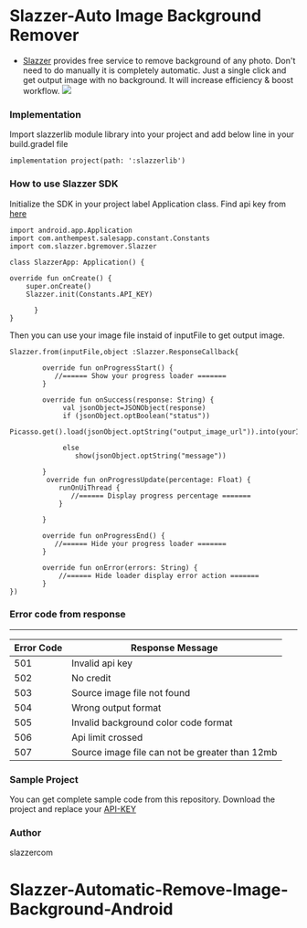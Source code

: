 # Slazzer-Auto Image Background Remover

* [Slazzer](https://slazzer.com/) provides free service to remove background of any photo. Don't need to do manually it is completely automatic. Just a single click and get output image with no background. It will increase efficiency & boost workflow.
![](https://github.com/slazzercom/Slazzer-Automatic-Remove-Image-Background-Android/blob/master/screenshot/slazzer_automatic_background_removal_android_app.gif)

### Implementation
Import slazzerlib module library into your project and add below line in your build.gradel file

    implementation project(path: ':slazzerlib')

 ### How to use Slazzer SDK
Initialize the SDK in your project label Application class. Find api key from  [here](https://slazzer.com/api)

    import android.app.Application
    import com.anthempest.salesapp.constant.Constants
    import com.slazzer.bgremover.Slazzer

    class SlazzerApp: Application() {

    override fun onCreate() {
        super.onCreate()
        Slazzer.init(Constants.API_KEY)
        
          }
    }
Then you can use your image file instaid of inputFile to get output image.

    Slazzer.from(inputFile,object :Slazzer.ResponseCallback{
           
            override fun onProgressStart() {
               //====== Show your progress loader =======
            }
            
            override fun onSuccess(response: String) {
                 val jsonObject=JSONObject(response)
                 if (jsonObject.optBoolean("status"))
                  Picasso.get().load(jsonObject.optString("output_image_url")).into(yourImageView)
            
                 else
                    show(jsonObject.optString("message"))
                
            }
             override fun onProgressUpdate(percentage: Float) {
                runOnUiThread {
                   //====== Display progress percentage =======
                }

            }
            
            override fun onProgressEnd() {
               //====== Hide your progress loader =======
            }
            
            override fun onError(errors: String) {
                //====== Hide loader display error action =======
            }
    })
    
### Error code from response

---
|Error Code | Response Message    |
|---- | ---------- | 
|501     | Invalid api key      | 
|502    | No credit | 
|503   | Source image file not found        | 
|504   | Wrong output format        | 
|505   | Invalid background color code format        | 
|506   | Api limit crossed        | 
|507   | Source image file can not be greater than 12mb        

### Sample Project
You can get complete sample code from this repository. Download the project and replace your [API-KEY](https://slazzer.com/api)

### Author
slazzercom
# Slazzer-Automatic-Remove-Image-Background-Android
